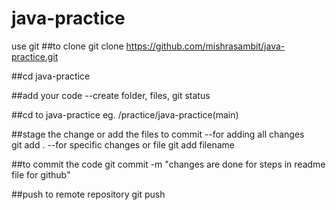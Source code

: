 # java-practice

use git
##to clone
git clone https://github.com/mishrasambit/java-practice.git

##cd java-practice
	
	
##add your code
--create folder, files, 
	git status

##cd to java-practice 
	eg. /practice/java-practice(main)

##stage the change or add the files to commit
--for adding all changes     
	git add . 
--for specific changes or file 
	git add filename

##to commit the code
	git commit -m "changes are done for steps in readme file for github"

##push to remote repository
	git push

